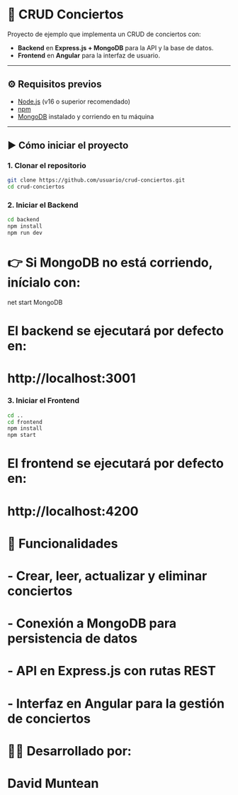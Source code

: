 # 🎵 CRUD Conciertos

Proyecto de ejemplo que implementa un CRUD de conciertos con:

- **Backend** en **Express.js + MongoDB** para la API y la base de datos.  
- **Frontend** en **Angular** para la interfaz de usuario.

---

## ⚙️ Requisitos previos

- [Node.js](https://nodejs.org/) (v16 o superior recomendado)  
- [npm](https://www.npmjs.com/)  
- [MongoDB](https://www.mongodb.com/) instalado y corriendo en tu máquina  

---

## ▶️ Cómo iniciar el proyecto
### 1. Clonar el repositorio

```bash
git clone https://github.com/usuario/crud-conciertos.git
cd crud-conciertos
```

### 2. Iniciar el Backend

```bash
cd backend
npm install
npm run dev
```

# 👉 Si MongoDB no está corriendo, inícialo con:
net start MongoDB

# El backend se ejecutará por defecto en:
# http://localhost:3001


### 3. Iniciar el Frontend

```bash
cd ..
cd frontend
npm install
npm start
```

# El frontend se ejecutará por defecto en:
# http://localhost:4200

# 🚀 Funcionalidades
# - Crear, leer, actualizar y eliminar conciertos
# - Conexión a MongoDB para persistencia de datos
# - API en Express.js con rutas REST
# - Interfaz en Angular para la gestión de conciertos

# 👨‍💻 Desarrollado por:
# David Muntean
